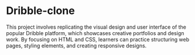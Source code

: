 # Dribble-clone
This project involves replicating the visual design and user interface of the popular Dribble platform, which showcases creative portfolios and design work. By focusing on HTML and CSS, learners can practice structuring web pages, styling elements, and creating responsive designs.
